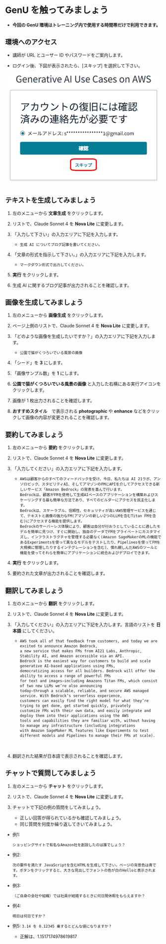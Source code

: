 # GenU を触ってみましょう

* **今回の GenU 環境はトレーニング内で使用する時間帯だけで利用できます。**

## 環境へのアクセス

* 講師が URL とユーザー ID やパスワードをご案内します。

* ログイン後、下図が表示されたら、[スキップ] を選択して下さい。

![概要](images/genu-skip.png)

## テキストを生成してみましょう

1. 左のメニューから **文章生成** をクリックします。

1. リストで、Claude Sonnet 4 を **Nova Lite** に変更します。
      
1. 「入力して下さい」の入力エリアに下記を入力します。

    - ```
      生成 AI についてブログ記事を書いてください。
      ```

1. 「文章の形式を指示して下さい。」の入力エリアに下記を入力します。

    - ```
      マークダウン形式で出力してください。
      ```

1. **実行** をクリックします。

1. 生成 AI に関するブログ記事が出力されることを確認します。



## 画像を生成してみましょう

1. 左のメニューから **画像生成** をクリックします。

1. ページ上側のリストで、Claude Sonnet 4 を **Nova Lite** に変更します。

1. 「どのような画像を生成したいですか？」の入力エリアに下記を入力します。

    - ```
      公園で猫がくつろいでいる風景の画像
      ```

1. 「シード」を **3** にします。

1. 「画像サンプル数」を **1** にします。

1. **公園で猫がくつろいでいる風景の画像** と入力した右横にある実行アイコンをクリックします。

1. 画像が 1 枚出力されることを確認します。

1. **おすすめスタイル**　で表示される **photographic** や **enhance** などをクリックして画像の内容が変更されることを確認します。

## 要約してみましょう

1. 左のメニューから **要約** をクリックします。

1. リストで、Claude Sonnet 4 を **Nova Lite** に変更します。

1. 「入力してください」の入力エリアに下記を入力します。

    - ```
      AWSは顧客からのすべてのフィードバックを受け、今日、私たちは AI 21ラボ、アンソロピック、スタビリティAI、そしてアマゾンのFMにAPIを介してアクセスできる新しいサービス「Amazon Bedrock」の発表を喜んで行います。
      Bedrockは、顧客がFMを使用して生成AIベースのアプリケーションを構築およびスケーリングする最も簡単な方法であり、すべてのビルダーにアクセスを民主化します。
      Bedrockは、スケーラブル、信頼性、セキュリティが高いAWS管理サービスを通じて、テキストと画像の強力なFM(アマゾンの新しい2つのLLMを含むTitan FMを含む)にアクセスする機能を提供します。
      Bedrockのサーバーレス体験により、顧客は自分が行おうとしていることに適したモデルを簡単に見つけ、すぐに開始し、独自のデータでFMをプライベートにカスタマイズし、インフラストラクチャを管理する必要なく(Amazon SageMakerのMLの機能であるExperimentsを使って異なるモデルをテストしたり、Pipelinesを使ってFMを大規模に管理したりするインテグレーションを含む)、慣れ親しんだAWSのツールと機能を使ってそれらを簡単にアプリケーションに統合およびデプロイできます。
      ```

1. **実行** をクリックします。

1. 要約された文章が出力されることを確認します。


## 翻訳してみましょう

1. 左のメニューから **翻訳** をクリックします。

1. リストで、Claude Sonnet 4 を **Nova Lite** に変更します。

1. 「入力してください」の入力エリアに下記を入力します。言語のリストを **日本語** にしてください。

    - ```
      AWS took all of that feedback from customers, and today we are excited to announce Amazon Bedrock, 
      a new service that makes FMs from AI21 Labs, Anthropic, Stability AI, and Amazon accessible via an API. 
      Bedrock is the easiest way for customers to build and scale generative AI-based applications using FMs, 
      democratizing access for all builders. Bedrock will offer the ability to access a range of powerful FMs 
      for text and images—including Amazons Titan FMs, which consist of two new LLMs we’re also announcing 
      today—through a scalable, reliable, and secure AWS managed service. With Bedrock’s serverless experience, 
      customers can easily find the right model for what they’re trying to get done, get started quickly, privately 
      customize FMs with their own data, and easily integrate and deploy them into their applications using the AWS 
      tools and capabilities they are familiar with, without having to manage any infrastructure (including integrations 
      with Amazon SageMaker ML features like Experiments to test different models and Pipelines to manage their FMs at scale).
   　 
   
1. 翻訳された結果が日本語で表示されることを確認します。

## チャットで質問してみましょう

1. 左のメニューから **チャット** をクリックします。

1. リストで、Claude Sonnet 4 を **Nova Lite** に変更します。

1. チャットで下記の例の質問をしてみましょう。

    - 正しい回答が得られているかも確認してみましょう。
    - 同じ質問を何度か繰り返してきいてみましょう。

* 例1:
     ```
     ショッピングサイトで有名なAmazon社を創設したのは誰でしょう？
     ```

* 例2:
     ```
     次の要件を満たす JavaScriptを含むHTMLを生成して下さい。ページの背景色は青です。ボタンをクリックすると、大きな見出しでフォントの色が白のHelloと表示されます。
     ```

* 例3:
    ```
   （ご自身の会社や組織）では社員が結婚するときに何日間休暇をもらえますか？
    ```

* 例4:
    ```
    明日は何日ですか？
    ```

* 例5: ```
       3.14 を 0.12345 乗するとどんな値になりますか？
       ```
    - 正解は、1.1517174978619817 



  

















